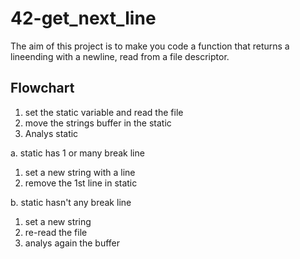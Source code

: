 # 42-get_next_line
The aim of this project is to make you code a function 
that returns a lineending with a newline, 
read from a file descriptor.


## Flowchart

1. set the static variable and read the file
2. move the strings buffer in the static
3. Analys static

a. static has 1 or many break line
1. set a new string with a line
2. remove the 1st line in static

b. static hasn't any break line
1. set a new string
2. re-read the file
3. analys again the buffer


